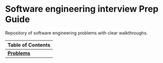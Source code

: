 # Software engineering interview Prep Guide

Repository of software engineering problems with clear walkthroughs.

| Table of Contents         |
|  ----------- |
| **[Problems](/problems)** |

